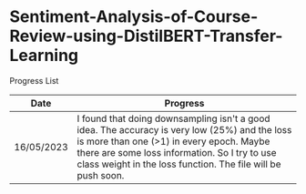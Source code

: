 # Sentiment-Analysis-of-Course-Review-using-DistilBERT-Transfer-Learning

Progress List

| Date  | Progress |
| ------------- | ------------- |
| 16/05/2023  | I found that doing downsampling isn't a good idea. The accuracy is very low (25%) and the loss is more than one (>1) in every epoch. Maybe there are some loss information. So I try to use class weight in the loss function. The file will be push soon.  |

